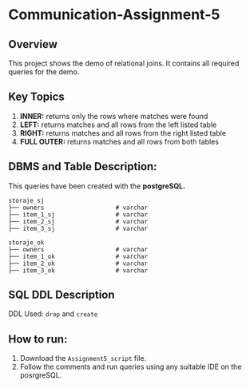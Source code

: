# Communication-Assignment-5

## Overview
This project shows the demo of relational joins. It contains all required queries for the demo.

## Key Topics
1. **INNER:** returns only the rows where matches were found </br>
2. **LEFT:**	returns matches and all rows from the left listed table </br>
3. **RIGHT:**	returns matches and all rows from the right listed table </br>
4. **FULL OUTER:**	returns matches and all rows from both tables </br>

## DBMS and Table Description:
This queries have been created with the **postgreSQL.**

```
storaje_sj
├── owners                    # varchar
├── item_1_sj                 # varchar
├── item_2_sj                 # varchar
├── item_3_sj                 # varchar
```

```
storaje_ok
├── owners                    # varchar
├── item_1_ok                 # varchar
├── item_2_ok                 # varchar
├── item_3_ok                 # varchar
```

## SQL DDL Description
DDL Used: `drop` and `create`

## How to run:
1. Download the `Assignment5_script` file.
2. Follow the comments and run queries using any suitable IDE on the posrgreSQL.

